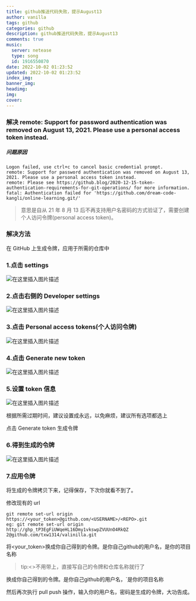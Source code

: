```yaml
---
title: github推送代码失败，提示August13
author: vanilla
tags: github
categories: github
description: github推送代码失败，提示August13
comments: true
music:
  server: netease
  type: song
  id: 1916550870
date: 2022-10-02 01:23:52
updated: 2022-10-02 01:23:52
index_img:
banner_img:
headimg:
img:
cover:
---
```


###  解决 remote: Support for password authentication was removed on August 13, 2021. Please use a personal access token instead.
##### 问题原因

```
Logon failed, use ctrl+c to cancel basic credential prompt.
remote: Support for password authentication was removed on August 13, 2021. Please use a personal access token instead.
remote: Please see https://github.blog/2020-12-15-token-authentication-requirements-for-git-operations/ for more information.
fatal: Authentication failed for 'https://github.com/dream-code-kangli/online-learning.git/'

```

> 意思是自从 21 年 8 月 13 后不再支持用户名密码的方式验证了，需要创建个人访问令牌(personal access token)。

### 解决方法

在 GitHub 上生成令牌，应用于所需的仓库中

### 1.点击 settings

![在这里插入图片描述](https://img-blog.csdnimg.cn/bfa6e2fca5f2405aacfeb5e35e08faae.png#pic_center)

### 2.点击右侧的 Developer settings

![在这里插入图片描述](https://img-blog.csdnimg.cn/6302aea973bd4c75bceac6af73865020.png#pic_center)

### 3.点击 Personal access tokens(个人访问令牌)

![在这里插入图片描述](https://img-blog.csdnimg.cn/d99833c67b1f4c6f87c3b7d58586cdc6.png#pic_center)

### 4.点击 Generate new token

![在这里插入图片描述](https://img-blog.csdnimg.cn/6dbaf67511904ffe8a8375299ae338ed.png#pic_center)

### 5.设置 token 信息

![在这里插入图片描述](https://img-blog.csdnimg.cn/31bfbbbf974542b0bef14f272783e499.png#pic_center)


根据所需过期时间，建议设置成永远，以免麻烦，建议所有选项都选上

点击 Generate token 生成令牌

### 6.得到生成的令牌

![在这里插入图片描述](https://img-blog.csdnimg.cn/3e42a4e2f4cf4e08bc7716606e05f319.png#pic_center)

### 7.应用令牌
将生成的令牌拷贝下来，记得保存，下次你就看不到了。

修改现有的 url

```
git remote set-url origin  https://<your_token>@github.com/<USERNAME>/<REPO>.git
eg: git remote set-url origin http://ghp_tP3EgFiUWqeHL16Dmy1vkswpZVUUnO4RkQZ 2@github.com/txw1314/valinilla.git
```

将<your_token>换成你自己得到的令牌。<USERNAME>是你自己github的用户名，<REPO>是你的项目名称

> tip:<>不用带上，直接写自己的令牌和仓库名称就行了

换成你自己得到的令牌。是你自己github的用户名，`是你的项目名称

然后再次执行 pull push 操作，输入你的用户名，密码是生成的令牌，大功告成。
